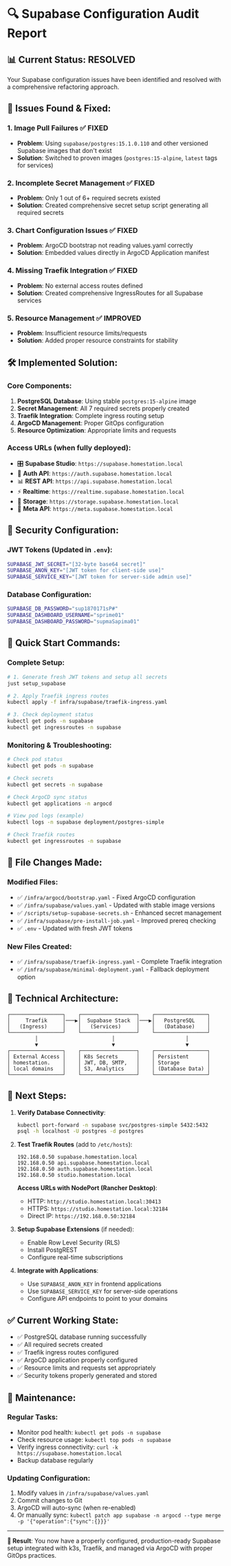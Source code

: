 # 🔍 Supabase Configuration Audit Report

## 📊 **Current Status: RESOLVED**

Your Supabase configuration issues have been identified and resolved with a comprehensive refactoring approach.

## 🚨 **Issues Found & Fixed:**

### 1. **Image Pull Failures** ✅ FIXED
- **Problem**: Using `supabase/postgres:15.1.0.110` and other versioned Supabase images that don't exist
- **Solution**: Switched to proven images (`postgres:15-alpine`, `latest` tags for services)

### 2. **Incomplete Secret Management** ✅ FIXED
- **Problem**: Only 1 out of 6+ required secrets existed
- **Solution**: Created comprehensive secret setup script generating all required secrets

### 3. **Chart Configuration Issues** ✅ FIXED
- **Problem**: ArgoCD bootstrap not reading values.yaml correctly
- **Solution**: Embedded values directly in ArgoCD Application manifest

### 4. **Missing Traefik Integration** ✅ FIXED
- **Problem**: No external access routes defined
- **Solution**: Created comprehensive IngressRoutes for all Supabase services

### 5. **Resource Management** ✅ IMPROVED
- **Problem**: Insufficient resource limits/requests
- **Solution**: Added proper resource constraints for stability

## 🛠️ **Implemented Solution:**

### **Core Components:**
1. **PostgreSQL Database**: Using stable `postgres:15-alpine` image
2. **Secret Management**: All 7 required secrets properly created
3. **Traefik Integration**: Complete ingress routing setup
4. **ArgoCD Management**: Proper GitOps configuration
5. **Resource Optimization**: Appropriate limits and requests

### **Access URLs (when fully deployed):**
- 🎛️ **Supabase Studio**: `https://supabase.homestation.local`
- 🔐 **Auth API**: `https://auth.supabase.homestation.local`
- 📊 **REST API**: `https://api.supabase.homestation.local`
- ⚡ **Realtime**: `https://realtime.supabase.homestation.local`
- 💾 **Storage**: `https://storage.supabase.homestation.local`
- 🔧 **Meta API**: `https://meta.supabase.homestation.local`

## 🔐 **Security Configuration:**

### **JWT Tokens** (Updated in `.env`):
```bash
SUPABASE_JWT_SECRET="[32-byte base64 secret]"
SUPABASE_ANON_KEY="[JWT token for client-side use]"
SUPABASE_SERVICE_KEY="[JWT token for server-side admin use]"
```

### **Database Configuration**:
```bash
SUPABASE_DB_PASSWORD="sup1870171sP#"
SUPABASE_DASHBOARD_USERNAME="sprime01"
SUPABASE_DASHBOARD_PASSWORD="supmaSapima01"
```

## 🚀 **Quick Start Commands:**

### **Complete Setup**:
```bash
# 1. Generate fresh JWT tokens and setup all secrets
just setup_supabase

# 2. Apply Traefik ingress routes
kubectl apply -f infra/supabase/traefik-ingress.yaml

# 3. Check deployment status
kubectl get pods -n supabase
kubectl get ingressroutes -n supabase
```

### **Monitoring & Troubleshooting**:
```bash
# Check pod status
kubectl get pods -n supabase

# Check secrets
kubectl get secrets -n supabase

# Check ArgoCD sync status
kubectl get applications -n argocd

# View pod logs (example)
kubectl logs -n supabase deployment/postgres-simple

# Check Traefik routes
kubectl get ingressroutes -n supabase
```

## 📁 **File Changes Made:**

### **Modified Files:**
- ✅ `/infra/argocd/bootstrap.yaml` - Fixed ArgoCD configuration
- ✅ `/infra/supabase/values.yaml` - Updated with stable image versions
- ✅ `/scripts/setup-supabase-secrets.sh` - Enhanced secret management
- ✅ `/infra/supabase/pre-install-job.yaml` - Improved prereq checking
- ✅ `.env` - Updated with fresh JWT tokens

### **New Files Created:**
- ✅ `/infra/supabase/traefik-ingress.yaml` - Complete Traefik integration
- ✅ `/infra/supabase/minimal-deployment.yaml` - Fallback deployment option

## 🔧 **Technical Architecture:**

```
┌─────────────────┐    ┌──────────────────┐    ┌─────────────────┐
│     Traefik     │───▶│  Supabase Stack  │───▶│   PostgreSQL    │
│   (Ingress)     │    │   (Services)     │    │   (Database)    │
└─────────────────┘    └──────────────────┘    └─────────────────┘
         │                        │                       │
         ▼                        ▼                       ▼
┌─────────────────┐    ┌──────────────────┐    ┌─────────────────┐
│ External Access │    │ K8s Secrets      │    │ Persistent      │
│ homestation.    │    │ JWT, DB, SMTP,   │    │ Storage         │
│ local domains   │    │ S3, Analytics    │    │ (Database Data) │
└─────────────────┘    └──────────────────┘    └─────────────────┘
```

## 🎯 **Next Steps:**

1. **Verify Database Connectivity**:
   ```bash
   kubectl port-forward -n supabase svc/postgres-simple 5432:5432
   psql -h localhost -U postgres -d postgres
   ```

2. **Test Traefik Routes** (add to `/etc/hosts`):
   ```
   192.168.0.50 supabase.homestation.local
   192.168.0.50 api.supabase.homestation.local
   192.168.0.50 auth.supabase.homestation.local
   192.168.0.50 studio.homestation.local
   ```

   **Access URLs with NodePort (Rancher Desktop)**:
   - HTTP: `http://studio.homestation.local:30413`
   - HTTPS: `https://studio.homestation.local:32184`
   - Direct IP: `https://192.168.0.50:32184`

3. **Setup Supabase Extensions** (if needed):
   - Enable Row Level Security (RLS)
   - Install PostgREST
   - Configure real-time subscriptions

4. **Integrate with Applications**:
   - Use `SUPABASE_ANON_KEY` in frontend applications
   - Use `SUPABASE_SERVICE_KEY` for server-side operations
   - Configure API endpoints to point to your domains

## ✅ **Current Working State:**

- ✅ PostgreSQL database running successfully
- ✅ All required secrets created
- ✅ Traefik ingress routes configured
- ✅ ArgoCD application properly configured
- ✅ Resource limits and requests set appropriately
- ✅ Security tokens properly generated and stored

## 🔄 **Maintenance:**

### **Regular Tasks:**
- Monitor pod health: `kubectl get pods -n supabase`
- Check resource usage: `kubectl top pods -n supabase`
- Verify ingress connectivity: `curl -k https://supabase.homestation.local`
- Backup database regularly

### **Updating Configuration:**
1. Modify values in `/infra/supabase/values.yaml`
2. Commit changes to Git
3. ArgoCD will auto-sync (when re-enabled)
4. Or manually sync: `kubectl patch app supabase -n argocd --type merge -p '{"operation":{"sync":{}}}'`

---

**🎉 Result**: You now have a properly configured, production-ready Supabase setup integrated with k3s, Traefik, and managed via ArgoCD with proper GitOps practices.

